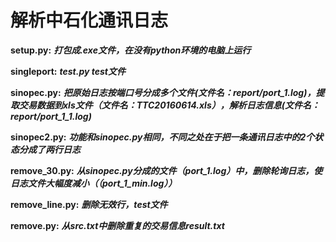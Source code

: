 # 解析中石化通讯日志
**setup.py:** ***打包成.exe文件，在没有python环境的电脑上运行***

**singleport:** ***test.py test文件***

**sinopec.py:** ***把原始日志按端口号分成多个文件(文件名：report/port_1.log)，提取交易数据到xls文件（文件名：TTC20160614.xls），解析日志信息(文件名：report/port_1_1.log)***

**sinopec2.py:**  ***功能和sinopec.py相同，不同之处在于把一条通讯日志中的2个状态分成了两行日志***

**remove_30.py:**  ***从sinopec.py分成的文件（port_1.log）中，删除轮询日志，使日志文件大幅度减小（（port_1_min.log））***

**remove_line.py:**  ***删除无效行，test文件***

**remove.py:**  ***从src.txt中删除重复的交易信息result.txt***

